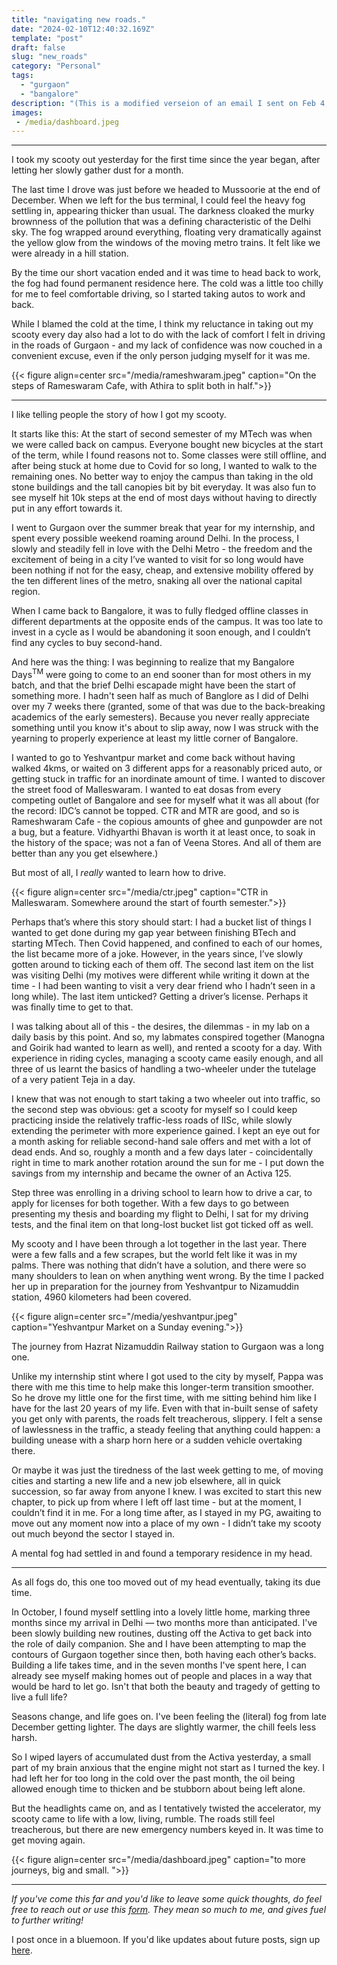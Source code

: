 ```yaml
---
title: "navigating new roads."
date: "2024-02-10T12:40:32.169Z"
template: "post"
draft: false
slug: "new_roads"
category: "Personal"
tags:
  - "gurgaon"
  - "bangalore"
description: "(This is a modified verseion of an email I sent on Feb 4, 2024, as part of my newsletter project. If you'd like to receive these emails, sign up link is at the end of the post!)"
images: 
 - /media/dashboard.jpeg
---
```


***

I took my scooty out yesterday for the first time since the year began, after letting her slowly gather dust for a month.

The last time I drove was just before we headed to Mussoorie at the end of December. When we left for the bus terminal, I could feel the heavy fog settling in, appearing thicker than usual. The darkness cloaked the murky brownness of the pollution that was a defining characteristic of the Delhi sky. The fog wrapped around everything, floating very dramatically against the yellow glow from the windows of the moving metro trains. It felt like we were already in a hill station. 

By the time our short vacation ended and it was time to head back to work, the fog had found permanent residence here. The cold was a little too chilly for me to feel comfortable driving, so I started taking autos to work and back. 

While I blamed the cold at the time, I think my reluctance in taking out my scooty every day also had a lot to do with the lack of comfort I felt in driving in the roads of Gurgaon - and my lack of confidence was now couched in a convenient excuse, even if the only person judging myself for it was me. 


{{< figure align=center src="/media/rameshwaram.jpeg" caption="On the steps of Rameswaram Cafe, with Athira to split both in half.">}}

***

I like telling people the story of how I got my scooty. 

It starts like this: At the start of second semester of my MTech was when we were called back on campus. Everyone bought new bicycles at the start of the term, while I found reasons not to. Some classes were still offline, and after being stuck at home due to Covid for so long, I wanted to walk to the remaining ones. No better way to enjoy the campus than taking in the old stone buildings and the tall canopies bit by bit everyday. It was also fun to see myself hit 10k steps at the end of most days without having to directly put in any effort towards it. 

I went to Gurgaon over the summer break that year for my internship, and spent every possible weekend roaming around Delhi. In the process, I slowly and steadily fell in love with the Delhi Metro - the freedom and the excitement of being in a city I’ve wanted to visit for so long would have been nothing if not for the easy, cheap, and extensive mobility offered by the ten different lines of the metro, snaking all over the national capital region. 

When I came back to Bangalore, it was to fully fledged offline classes in different departments at the opposite ends of the campus. It was too late to invest in a cycle as I would be abandoning it soon enough, and I couldn’t find any cycles to buy second-hand. 

And here was the thing: I was beginning to realize that my Bangalore Days<sup>TM</sup> were going to come to an end sooner than for most others in my batch, and that the brief Delhi escapade might have been the start of something more. I hadn't seen half as much of Banglore as I did of Delhi over my 7 weeks there (granted, some of that was due to the back-breaking academics of the early semesters). Because you never really appreciate something until you know it's about to slip away, now I was struck with the yearning to properly experience at least my little corner of Bangalore. 

I wanted to go to Yeshvantpur market and come back without having walked 4kms, or waited on 3 different apps for a reasonably priced auto, or getting stuck in traffic for an inordinate amount of time. I wanted to discover the street food of Malleswaram. I wanted to eat dosas from every competing outlet of Bangalore and see for myself what it was all about (for the record: IDC’s cannot be topped. CTR and MTR are good, and so is Rameshwaram Cafe - the copious amounts of ghee and gunpowder are not a bug, but a feature. Vidhyarthi Bhavan is worth it at least once, to soak in the history of the space; was not a fan of Veena Stores. And all of them are better than any you get elsewhere.) 

But most of all, I *really* wanted to learn how to drive. 
 

{{< figure align=center src="/media/ctr.jpeg" caption="CTR in Malleswaram. Somewhere around the start of fourth semester.">}}

Perhaps that’s where this story should start: I had a bucket list of things I wanted to get done during my gap year between finishing BTech and starting MTech. Then Covid happened, and confined to each of our homes, the list became more of a joke. However, in the years since, I’ve slowly gotten around to ticking each of them off. The second last item on the list was visiting Delhi (my motives were different while writing it down at the time - I had been wanting to visit a very dear friend who I hadn’t seen in a long while). The last item unticked? Getting a driver’s license. Perhaps it was finally time to get to that. 

I was talking about all of this - the desires, the dilemmas - in my lab on a daily basis by this point. And so, my labmates conspired together (Manogna and Goirik had wanted to learn as well), and rented a scooty for a day. With experience in riding cycles, managing a scooty came easily enough, and all three of us learnt the basics of handling a two-wheeler under the tutelage of a very patient Teja in a day. 

I knew that was not enough to start taking a two wheeler out into traffic, so the second step was obvious: get a scooty for myself so I could keep practicing inside the relatively traffic-less roads of IISc, while slowly extending the perimeter with more experience gained. I kept an eye out for a month asking for reliable second-hand sale offers and met with a lot of dead ends. And so, roughly a month and a few days later - coincidentally right in time to mark another rotation around the sun for me -  I put down the savings from my internship and became the owner of an Activa 125. 

Step three was enrolling in a driving school to learn how to drive a car, to apply for licenses for both together. With a few days to go between presenting my thesis and boarding my flight to Delhi, I sat for my driving tests, and the final item on that long-lost bucket list got ticked off as well. 

My scooty and I have been through a lot together in the last year. There were a few falls and a few scrapes, but the world felt like it was in my palms. There was nothing that didn’t have a solution, and there were so many shoulders to lean on when anything went wrong. By the time I packed her up in preparation for the journey from Yeshvantpur to Nizamuddin station, 4960 kilometers had been covered. 

{{< figure align=center src="/media/yeshvantpur.jpeg" caption="Yeshvantpur Market on a Sunday evening.">}}

The journey from Hazrat Nizamuddin Railway station to Gurgaon was a long one. 

Unlike my internship stint where I got used to the city by myself, Pappa was there with me this time to help make this longer-term transition smoother. So he drove my little one for the first time, with me sitting behind him like I have for the last 20 years of my life. Even with that in-built sense of safety you get only with parents, the roads felt treacherous, slippery. I felt a sense of lawlessness in the traffic, a steady feeling that anything could happen: a building unease with a sharp horn here or a sudden vehicle overtaking there.

Or maybe it was just the tiredness of the last week getting to me, of moving cities and starting a new life and a new job elsewhere, all in quick succession, so far away from anyone I knew. I was excited to start this new chapter, to pick up from where I left off last time - but at the moment, I couldn’t find it in me. For a long time after, as I stayed in my PG, awaiting to move out any moment now into a place of my own - I didn’t take my scooty out much beyond the sector I stayed in.

A mental fog had settled in and found a temporary residence in my head. 

***

As all fogs do, this one too moved out of my head eventually, taking its due time.

In October, I found myself settling into a lovely little home, marking three months since my arrival in Delhi — two months more than anticipated. I've been slowly building new routines, dusting off the Activa to get back into the role of daily companion. She and I have been attempting to map the contours of Gurgaon together since then, both having each other’s backs. Building a life takes time, and in the seven months I've spent here, I can already see myself making homes out of people and places in a way that would be hard to let go. Isn't that both the beauty and tragedy of getting to live a full life?

Seasons change, and life goes on. I've been feeling the (literal) fog from late December getting lighter. The days are slightly warmer, the chill feels less harsh.

So I wiped layers of accumulated dust from the Activa yesterday, a small part of my brain anxious that the engine might not start as I turned the key. I had left her for too long in the cold over the past month, the oil being allowed enough time to thicken and be stubborn about being left alone. 

But the headlights came on, and as I tentatively twisted the accelerator, my scooty came to life with a low, living, rumble. The roads still feel treacherous, but there are new emergency numbers keyed in. It was time to get moving again. 

{{< figure align=center src="/media/dashboard.jpeg" caption="to more journeys, big and small. ">}}

***



*If you've come this far and you'd like to leave some quick thoughts, do feel free to reach out or use this [form](https://docs.google.com/forms/d/1NopQb8UuY0yysiPPYgzaPqBXLuE7ecmo_jVcAnO6QAY/). They mean so much to me, and gives fuel to further writing!*


I post once in a bluemoon. If you'd like updates about future posts, sign up [here](https://forms.gle/ngZyP7agyeFGx3QC9).